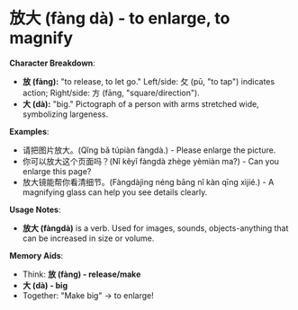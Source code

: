 # **放大 (fàng dà) - to enlarge, to magnify**

**Character Breakdown**:  
- **放 (fàng):** "to release, to let go." Left/side: 攵 (pū, "to tap") indicates action; Right/side: 方 (fāng, "square/direction").  
- **大 (dà):** "big." Pictograph of a person with arms stretched wide, symbolizing largeness.

**Examples**:  
- 请把图片放大。(Qǐng bǎ túpiàn fàngdà.) - Please enlarge the picture.  
- 你可以放大这个页面吗？(Nǐ kěyǐ fàngdà zhège yèmiàn ma?) - Can you enlarge this page?  
- 放大镜能帮你看清细节。(Fàngdàjìng néng bāng nǐ kàn qīng xìjié.) - A magnifying glass can help you see details clearly.

**Usage Notes**:  
- **放大 (fàngdà)** is a verb. Used for images, sounds, objects-anything that can be increased in size or volume.

**Memory Aids**:  
- Think: **放 (fàng) - release/make**  
- **大 (dà) - big**  
- Together: "Make big" → to enlarge!
